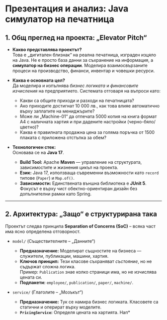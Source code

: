 # Презентация и анализ: Java симулатор на печатница

## 1\. Общ преглед на проекта: „Еlevator Pitch“

  * **Какво представлява проектът?**  
    Това е „дигитален близнак“ на реална печатница, изграден изцяло на Java. Не е просто база данни за съхранение на информация, а **симулатор на бизнес операции**. Моделира взаимосвързаните процеси на производство, финанси, инвентар и човешки ресурси.

  * **Каква е основната цел?**  
    Да моделира и изпълнява *бизнес логиката* и *финансовите изчисления* на предприятието. Системата отговаря на въпроси като:
      * Какви са общите приходи и разходи на печатницата?
      * Ако приходите достигнат 10 000 лв., как това влияе автоматично върху заплатите на мениджърите?
      * Може ли „Machine-01“ да отпечата 5000 копия на книга формат А4 с наличната хартия и при дадените настройки (черно-бяло/цветно)?
      * Каква е правилната продажна цена за голяма поръчка от 1500 плаката с приложена отстъпка за обем?

  * **Технологичен стек:**  
    Основава се на **Java 17**.

      * **Build Tool:** Apache **Maven** — управление на структурата, зависимостите и жизнения цикъл на проекта.  
      * **Език:** Java 17, използваща съвременни възможности като `record` типове (`Paper`) и `Map.of()`.  
      * **Зависимости:** Единствената външна библиотека е **JUnit 5**. Фокусът е върху чист обектно-ориентиран дизайн без допълнителни рамки като Spring.

-----

## 2\. Архитектура: „Защо“ е структурирана така

Проектът следва принципа **Separation of Concerns (SoC)** – всяка част има ясно определена отговорност.

  * `model/` (Съществителните – „Данните“)
      * **Предназначение:** Моделират същностите на бизнеса — служители, публикации, машини, хартия.
      * **Ключов принцип:** Тези класове съхраняват *състояние*, но не съдържат сложна логика.  
        Пример: `Publication` знае колко страници има, но не изчислява цената си.
      * **Подпакети:** `employee/`, `publication/`, `paper/`, `machine/`.

  * `service/` (Глаголите – „Мозъкът“)
      * **Предназначение:** Тук се намира бизнес логиката. Класовете са статични и оперират върху моделите.  
      * **`PricingService`:** Определя цената на хартията. Нап*
